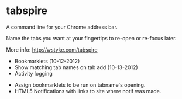 tabspire
========

A command line for your Chrome  address bar.

Name the tabs you want at your fingertips to re-open or re-focus later.

More info: http://wstyke.com/tabspire



+ Bookmarklets (10-12-2012)
+ Show matching tab names on tab add (10-13-2012)
+ Activity logging

- Assign bookmarklets to be run on tabname's opening.
- HTML5 Notifications with links to site where notif was made.




